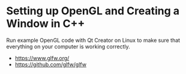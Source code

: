 # Setting up OpenGL and Creating a Window in C++

Run example OpenGL code with Qt Creator on Linux to make sure that everything on your computer is working correctly.

* https://www.glfw.org/
* https://github.com/glfw/glfw